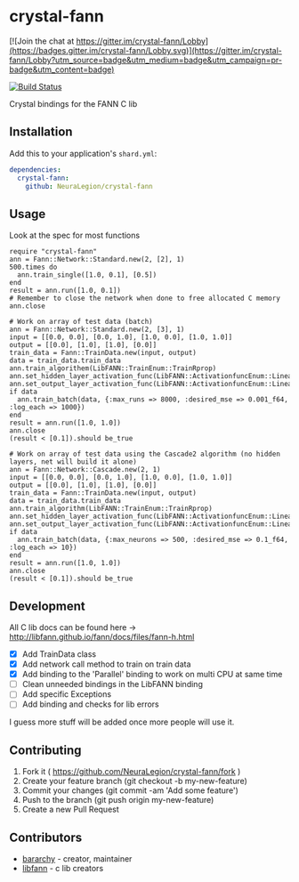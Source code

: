 # crystal-fann

[![Join the chat at https://gitter.im/crystal-fann/Lobby](https://badges.gitter.im/crystal-fann/Lobby.svg)](https://gitter.im/crystal-fann/Lobby?utm_source=badge&utm_medium=badge&utm_campaign=pr-badge&utm_content=badge)

[![Build Status](https://travis-ci.org/NeuraLegion/crystal-fann.svg?branch=master)](https://travis-ci.org/NeuraLegion/crystal-fann)

Crystal bindings for the FANN C lib

## Installation

Add this to your application's `shard.yml`:

```yaml
dependencies:
  crystal-fann:
    github: NeuraLegion/crystal-fann
```

## Usage

Look at the spec for most functions

```crystal
require "crystal-fann"
ann = Fann::Network::Standard.new(2, [2], 1)
500.times do
  ann.train_single([1.0, 0.1], [0.5])
end
result = ann.run([1.0, 0.1])
# Remember to close the network when done to free allocated C memory
ann.close
```

```crystal
# Work on array of test data (batch)
ann = Fann::Network::Standard.new(2, [3], 1)
input = [[0.0, 0.0], [0.0, 1.0], [1.0, 0.0], [1.0, 1.0]]
output = [[0.0], [1.0], [1.0], [0.0]]
train_data = Fann::TrainData.new(input, output)
data = train_data.train_data
ann.train_algorithem(LibFANN::TrainEnum::TrainRprop)
ann.set_hidden_layer_activation_func(LibFANN::ActivationfuncEnum::Linear)
ann.set_output_layer_activation_func(LibFANN::ActivationfuncEnum::Linear)
if data
  ann.train_batch(data, {:max_runs => 8000, :desired_mse => 0.001_f64, :log_each => 1000})
end
result = ann.run([1.0, 1.0])
ann.close
(result < [0.1]).should be_true
```

```crystal
# Work on array of test data using the Cascade2 algorithm (no hidden layers, net will build it alone)
ann = Fann::Network::Cascade.new(2, 1)
input = [[0.0, 0.0], [0.0, 1.0], [1.0, 0.0], [1.0, 1.0]]
output = [[0.0], [1.0], [1.0], [0.0]]
train_data = Fann::TrainData.new(input, output)
data = train_data.train_data
ann.train_algorithm(LibFANN::TrainEnum::TrainRprop)
ann.set_hidden_layer_activation_func(LibFANN::ActivationfuncEnum::Linear)
ann.set_output_layer_activation_func(LibFANN::ActivationfuncEnum::Linear)
if data
  ann.train_batch(data, {:max_neurons => 500, :desired_mse => 0.1_f64, :log_each => 10})
end
result = ann.run([1.0, 1.0])
ann.close
(result < [0.1]).should be_true
```

## Development
All C lib docs can be found here -> http://libfann.github.io/fann/docs/files/fann-h.html  

- [x] Add TrainData class  
- [x] Add network call method to train on train data  
- [x] Add binding to the 'Parallel' binding to work on multi CPU at same time  
- [ ] Clean unneeded bindings in the LibFANN binding  
- [ ] Add specific Exceptions  
- [ ] Add binding and checks for lib errors  

I guess more stuff will be added once more people will use it.  

## Contributing

1. Fork it ( https://github.com/NeuraLegion/crystal-fann/fork )
2. Create your feature branch (git checkout -b my-new-feature)
3. Commit your changes (git commit -am 'Add some feature')
4. Push to the branch (git push origin my-new-feature)
5. Create a new Pull Request

## Contributors

- [bararchy](https://github.com/bararchy) - creator, maintainer
- [libfann](https://github.com/libfann/fann) - c lib creators
